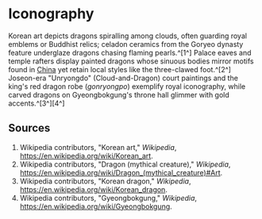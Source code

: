 # Iconography

Korean art depicts dragons spiralling among clouds, often guarding royal emblems or Buddhist relics; celadon ceramics from the Goryeo dynasty feature underglaze dragons chasing flaming pearls.^[1^] Palace eaves and temple rafters display painted dragons whose sinuous bodies mirror motifs found in [China](../../china/iconography/README.md) yet retain local styles like the three-clawed foot.^[2^] Joseon-era "Unryongdo" (Cloud-and-Dragon) court paintings and the king's red dragon robe (*gonryongpo*) exemplify royal iconography, while carved dragons on Gyeongbokgung's throne hall glimmer with gold accents.^[3^][4^]

## Sources
1. Wikipedia contributors, "Korean art," *Wikipedia*, <https://en.wikipedia.org/wiki/Korean_art>.
2. Wikipedia contributors, "Dragon (mythical creature)," *Wikipedia*, <https://en.wikipedia.org/wiki/Dragon_(mythical_creature)#Art>.
3. Wikipedia contributors, "Korean dragon," *Wikipedia*, <https://en.wikipedia.org/wiki/Korean_dragon>.
4. Wikipedia contributors, "Gyeongbokgung," *Wikipedia*, <https://en.wikipedia.org/wiki/Gyeongbokgung>.
